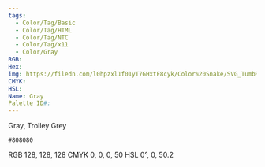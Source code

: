 ```yaml
---
tags:
  - Color/Tag/Basic
  - Color/Tag/HTML
  - Color/Tag/NTC
  - Color/Tag/x11
  - Color/Gray
RGB: 
Hex: 
img: https://filedn.com/l0hpzxl1f01yT7GHxtF8cyk/Color%20Snake/SVG_Tumb%20Mass%20No%20Name/808080.svg
CMYK: 
HSL: 
Name: Gray
Palette ID#:
---
```

Gray, Trolley Grey
```palette
#808080
```
RGB 128, 128, 128
CMYK	0, 0, 0, 50
HSL	0°, 0, 50.2